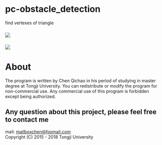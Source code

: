 # pc-obstacle_detection
find vertexes of triangle
### 
![](https://github.com/cqc2/pc-obstacle_detection/blob/master/example/2.png) 


### 
![](https://github.com/cqc2/pc-obstacle_detection/blob/master/example/1.png) 

# About
The program is written by Chen Qichao in his period of studying in master degree at Tongji University. You can redistribute or modify the program for non-commercial use. Any commercial use of this program is forbidden except being authorized.<br>

## Any question about this project, please feel free to contact me
mail: mailboxchen@foxmail.com <br>
Copyright (C) 2015 - 2018  Tongji University 
